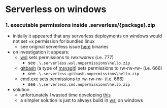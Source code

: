 # Serverless on windows

### 1. executable permissions inside .serverless/{package}.zip
* initially it appeared that any serverless deployments on windows would not set +x permission for bundled linux
	* see original serverless issue [here](https://github.com/serverless/serverless/issues/3557)
binaries
* on investigation it appears:
	* [wsl](https://msdn.microsoft.com/en-us/commandline/wsl/about) sets permissions to rwxrwxrwx (i.e. 777)
		* see `.\.serverless.wsl.nopermissions\hello.zip`
	* [gitbash](https://git-scm.com/download/win) (a type of [msysgit](https://stackoverflow.com/questions/22310007/differences-between-git-scm-msysgit-git-for-windows)) sets permissions to rw-rw-rw- (i.e. 666)
		* see `.\.serverless.gitbash.nopermissions\hello.zip`
	* cmd.exe sets permissions to rw-rw-rw- (i.e. 666)
		* see `.\.serverless.cmd.nopermissions\hello.zip`
* solution
	* unfortunately I wasted time developing [this](https://github.com/ilanc/serverless/commit/fa3b00f2255bc9693fd9b7238c3524ed9d3d317f)
	* a simpler solution is just to always build in [wsl](https://msdn.microsoft.com/en-us/commandline/wsl/about) on windows